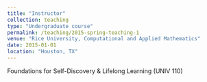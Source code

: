 ```yaml
---
title: "Instructor"
collection: teaching
type: "Undergraduate course"
permalink: /teaching/2015-spring-teaching-1
venue: "Rice University, Computational and Applied Mathematics"
date: 2015-01-01
location: "Houston, TX"
---
```


Foundations for Self-Discovery & Lifelong Learning (UNIV 110)

